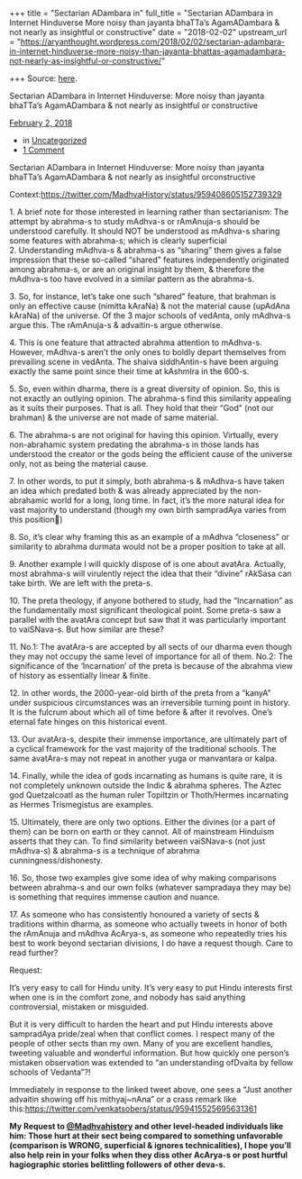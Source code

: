 +++
title = "Sectarian ADambara in"
full_title = "Sectarian ADambara in Internet Hinduverse More noisy than jayanta bhaTTa’s AgamADambara & not nearly as insightful or constructive"
date = "2018-02-02"
upstream_url = "https://aryanthought.wordpress.com/2018/02/02/sectarian-adambara-in-internet-hinduverse-more-noisy-than-jayanta-bhattas-agamadambara-not-nearly-as-insightful-or-constructive/"

+++
Source: [here](https://aryanthought.wordpress.com/2018/02/02/sectarian-adambara-in-internet-hinduverse-more-noisy-than-jayanta-bhattas-agamadambara-not-nearly-as-insightful-or-constructive/).


Sectarian ADambara in Internet Hinduverse: More noisy than jayanta bhaTTa’s AgamADambara & not nearly as insightful or constructive				



[ February 2, 2018](https://aryanthought.wordpress.com/2018/02/02/sectarian-adambara-in-internet-hinduverse-more-noisy-than-jayanta-bhattas-agamadambara-not-nearly-as-insightful-or-constructive/ "Permalink to Sectarian ADambara in Internet Hinduverse: More noisy than jayanta bhaTTa’s AgamADambara & not nearly as insightful orconstructive")

-   in
    [Uncategorized](https://aryanthought.wordpress.com/category/uncategorized/)
-   [1
    Comment](https://aryanthought.wordpress.com/2018/02/02/sectarian-adambara-in-internet-hinduverse-more-noisy-than-jayanta-bhattas-agamadambara-not-nearly-as-insightful-or-constructive/#comments)

Sectarian ADambara in Internet Hinduverse: More noisy than jayanta bhaTTa’s AgamADambara & not nearly as insightful orconstructive

Context:<https://twitter.com/MadhvaHistory/status/959408605152739329>

1\. A brief note for those interested in learning rather than
sectarianism: The attempt by abrahma-s to study mAdhva-s or rAmAnuja-s
should be understood carefully. It should NOT be understood as mAdhva-s
sharing some features with abrahma-s; which is clearly superficial  
2. Understanding mAdhva-s & abrahma-s as “sharing” them gives a false
impression that these so-called “shared” features independently
originated among abrahma-s, or are an original insight by them, &
therefore the mAdhva-s too have evolved in a similar pattern as the
abrahma-s.



3\. So, for instance, let’s take one such “shared” feature, that brahman
is only an effective cause (nimitta kAraNa) & not the material cause
(upAdAna kAraNa) of the universe. Of the 3 major schools of vedAnta,
only mAdhva-s argue this. The rAmAnuja-s & advaitin-s argue otherwise.



4\. This is one feature that attracted abrahma attention to mAdhva-s.
However, mAdhva-s aren’t the only ones to boldly depart themselves from
prevailing scene in vedAnta. The shaiva siddhAntin-s have been arguing
exactly the same point since their time at kAshmIra in the 600-s.



5\. So, even within dharma, there is a great diversity of opinion. So,
this is not exactly an outlying opinion. The abrahma-s find this
similarity appealing as it suits their purposes. That is all. They hold
that their “God” (not our brahman) & the universe are not made of same
material.



6\. The abrahma-s are not original for having this opinion. Virtually,
every non-abrahamic system predating the abrahma-s in those lands has
understood the creator or the gods being the efficient cause of the
universe only, not as being the material cause.



7\. In other words, to put it simply, both abrahma-s & mAdhva-s have
taken an idea which predated both & was already appreciated by the
non-abrahamic world for a long, long time. In fact, it’s the more
natural idea for vast majority to understand (though my own birth
sampradAya varies from this position🙂)



8\. So, it’s clear why framing this as an example of a mAdhva
“closeness” or similarity to abrahma durmata would not be a proper
position to take at all.



9\. Another example I will quickly dispose of is one about avatAra.
Actually, most abrahma-s will virulently reject the idea that their
“divine” rAkSasa can take birth. We are left with the preta-s.



10\. The preta theology, if anyone bothered to study, had the
“Incarnation” as the fundamentally most significant theological point.
Some preta-s saw a parallel with the avatAra concept but saw that it was
particularly important to vaiSNava-s. But how similar are these?



11\. No.1: The avatAra-s are accepted by all sects of our dharma even
though they may not occupy the same level of importance for all of them.
No.2: The significance of the ‘Incarnation’ of the preta is because of
the abrahma view of history as essentially linear & finite.



12\. In other words, the 2000-year-old birth of the preta from a “kanyA”
under suspicious circumstances was an irreversible turning point in
history. It is the fulcrum about which all of time before & after it
revolves. One’s eternal fate hinges on this historical event.



13\. Our avatAra-s, despite their immense importance, are ultimately
part of a cyclical framework for the vast majority of the traditional
schools. The same avatAra-s may not repeat in another yuga or manvantara
or kalpa.



14\. Finally, while the idea of gods incarnating as humans is quite
rare, it is not completely unknown outside the Indic & abrahma spheres.
The Aztec god Quetzalcoatl as the human ruler Topiltzin or Thoth/Hermes
incarnating as Hermes Trismegistus are examples.



15\. Ultimately, there are only two options. Either the divines (or a
part of them) can be born on earth or they cannot. All of mainstream
Hinduism asserts that they can. To find similarity between vaiSNava-s
(not just mAdhva-s) & abrahma-s is a technique of abrahma
cunningness/dishonesty.



16\. So, those two examples give some idea of why making comparisons
between abrahma-s and our own folks (whatever sampradaya they may be) is
something that requires immense caution and nuance.



17\. As someone who has consistently honoured a variety of sects &
traditions within dharma, as someone who actually tweets in honor of
both the rAmAnuja and mAdhva AcArya-s, as someone who repeatedly tries
his best to work beyond sectarian divisions, I do have a request though.
Care to read further?



Request:

It’s very easy to call for Hindu unity. It’s very easy to put Hindu
interests first when one is in the comfort zone, and nobody has said
anything controversial, mistaken or misguided.

But it is very difficult to harden the heart and put Hindu interests
above sampradAya pride/zeal when that conflict comes. I respect many of
the people of other sects than my own. Many of you are excellent
handles, tweeting valuable and wonderful information. But how quickly
one person’s mistaken observation was extended to “an understanding
ofDvaita by fellow schools of Vedanta”?!

Immediately in response to the linked tweet above, one sees a “Just
another advaitin showing off his mithyaj\~nAna” or a crass remark like
this:https://twitter.com/venkatsobers/status/959415525695631361



**My Request to [@Madhvahistory](https://twitter.com/MadhvaHistory/) and
other level-headed individuals like him: Those hurt at their sect being
compared to something unfavorable (comparison is WRONG, superficial &
ignores technicalities), I hope you’ll also help rein in your folks when
they diss other AcArya-s or post hurtful hagiographic stories belittling
followers of other deva-s.**

